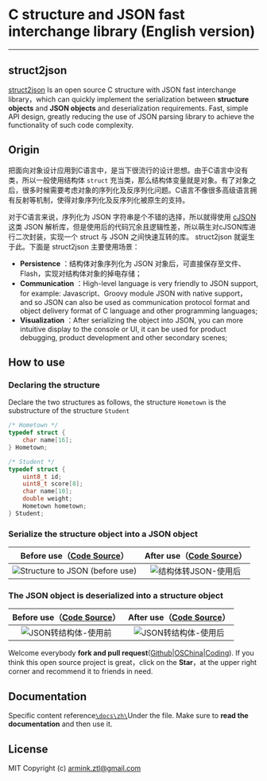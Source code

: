 # C structure and JSON fast interchange library (English version)

---

## struct2json

[struct2json](https://github.com/armink/struct2json) Is an open source C structure with JSON fast interchange library，which can quickly implement the serialization between **structure objects** and **JSON objects** and deserialization requirements. Fast, simple API design, greatly reducing the use of JSON parsing library to achieve the functionality of such code complexity.

## Origin

把面向对象设计应用到C语言中，是当下很流行的设计思想。由于C语言中没有类，所以一般使用结构体 `struct` 充当类，那么结构体变量就是对象。有了对象之后，很多时候需要考虑对象的序列化及反序列化问题。C语言不像很多高级语言拥有反射等机制，使得对象序列化及反序列化被原生的支持。

对于C语言来说，序列化为 JSON 字符串是个不错的选择，所以就得使用 [cJSON](https://github.com/kbranigan/cJSON) 这类 JSON 解析库，但是使用后的代码冗余且逻辑性差，所以萌生对cJSON库进行二次封装，实现一个 struct 与 JSON 之间快速互转的库。 struct2json 就诞生于此。下面是 struct2json 主要使用场景：

- **Persistence** ：结构体对象序列化为 JSON 对象后，可直接保存至文件、Flash，实现对结构体对象的掉电存储；
- **Communication** ：High-level language is very friendly to JSON support, for example: Javascript、Groovy module JSON with native support，and so JSON can also be used as communication protocol format and object delivery format of C language and other programming languages;
- **Visualization** ：After serializing the object into JSON, you can more intuitive display to the console or UI, it can be used for product debugging, product development and other secondary scenes;

## How to use

### Declaring the structure

Declare the two structures as follows, the structure `Hometown` is the substructure of the structure `Student`

```C
/* Hometown */
typedef struct {
    char name[16];
} Hometown;

/* Student */
typedef struct {
    uint8_t id;
    uint8_t score[8];
    char name[10];
    double weight;
    Hometown hometown;
} Student;
```

### Serialize the structure object into a JSON object

|Before use（[Code Source](https://github.com/armink/struct2json/blob/master/docs/zh/assets/not_use_struct2json.c)）|After use（[Code Source](https://github.com/armink/struct2json/blob/master/docs/zh/assets/used_struct2json.c)）|
|:-----:|:-----:|
|![Structure to JSON (before use)](https://git.oschina.net/Armink/struct2json/raw/master/docs/zh/images/not_use_struct2json.png)| ![结构体转JSON-使用后](https://git.oschina.net/Armink/struct2json/raw/master/docs/zh/images/used_struct2json.png)|

### The JSON object is deserialized into a structure object

|Before use（[Code Source](https://github.com/armink/struct2json/blob/master/docs/zh/assets/not_use_struct2json_for_json.c)）|After use（[Code Source](https://github.com/armink/struct2json/blob/master/docs/zh/assets/used_struct2json_for_json.c)）|
|:-----:|:-----:|
|![JSON转结构体-使用前](https://git.oschina.net/Armink/struct2json/raw/master/docs/zh/images/not_use_struct2json_for_json.png)| ![JSON转结构体-使用后](https://git.oschina.net/Armink/struct2json/raw/master/docs/zh/images/used_struct2json_for_json.png)|

Welcome everybody **fork and pull request**([Github](https://github.com/armink/struct2json)|[OSChina](http://git.oschina.net/armink/struct2json)|[Coding](https://coding.net/u/armink/p/struct2json/git)). If you think this open source project is great，click on the **Star**，at the upper right corner and recommend it to friends in need.

## Documentation

Specific content reference[`\docs\zh\`](https://github.com/armink/struct2json/tree/master/docs/zh)Under the file. Make sure to **read the documentation** and then use it.

## License

MIT Copyright (c) armink.ztl@gmail.com
